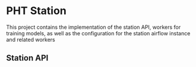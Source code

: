 # PHT Station
This project contains the implementation of the station API, workers for training models, as well as the configuration for the station airflow instance and related workers

## Station API